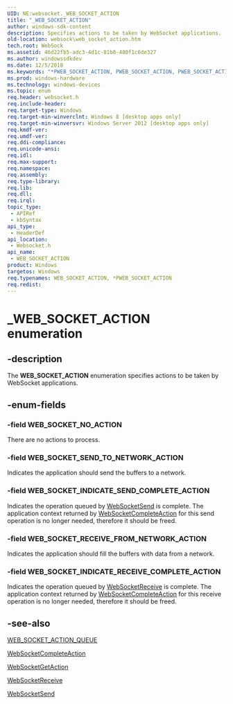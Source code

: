 ```yaml
---
UID: NE:websocket._WEB_SOCKET_ACTION
title: "_WEB_SOCKET_ACTION"
author: windows-sdk-content
description: Specifies actions to be taken by WebSocket applications.
old-location: websock\web_socket_action.htm
tech.root: WebSock
ms.assetid: 46d22fb5-adc3-4d1c-81b8-480f1c6de327
ms.author: windowssdkdev
ms.date: 12/5/2018
ms.keywords: "*PWEB_SOCKET_ACTION, PWEB_SOCKET_ACTION, PWEB_SOCKET_ACTION enumeration pointer [Websocket Protocol Component API], WEB_SOCKET_ACTION, WEB_SOCKET_ACTION enumeration [Websocket Protocol Component API], WEB_SOCKET_INDICATE_RECEIVE_COMPLETE_ACTION, WEB_SOCKET_INDICATE_SEND_COMPLETE_ACTION, WEB_SOCKET_NO_ACTION, WEB_SOCKET_RECEIVE_FROM_NETWORK_ACTION, WEB_SOCKET_SEND_TO_NETWORK_ACTION, _WEB_SOCKET_ACTION, websock.web_socket_action, websocket/PWEB_SOCKET_ACTION, websocket/WEB_SOCKET_ACTION, websocket/WEB_SOCKET_INDICATE_RECEIVE_COMPLETE_ACTION, websocket/WEB_SOCKET_INDICATE_SEND_COMPLETE_ACTION, websocket/WEB_SOCKET_NO_ACTION, websocket/WEB_SOCKET_RECEIVE_FROM_NETWORK_ACTION, websocket/WEB_SOCKET_SEND_TO_NETWORK_ACTION"
ms.prod: windows-hardware
ms.technology: windows-devices
ms.topic: enum
req.header: websocket.h
req.include-header: 
req.target-type: Windows
req.target-min-winverclnt: Windows 8 [desktop apps only]
req.target-min-winversvr: Windows Server 2012 [desktop apps only]
req.kmdf-ver: 
req.umdf-ver: 
req.ddi-compliance: 
req.unicode-ansi: 
req.idl: 
req.max-support: 
req.namespace: 
req.assembly: 
req.type-library: 
req.lib: 
req.dll: 
req.irql: 
topic_type:
 - APIRef
 - kbSyntax
api_type:
 - HeaderDef
api_location:
 - Websocket.h
api_name:
 - WEB_SOCKET_ACTION
product: Windows
targetos: Windows
req.typenames: WEB_SOCKET_ACTION, *PWEB_SOCKET_ACTION
req.redist: 
---
```


# _WEB_SOCKET_ACTION enumeration


## -description


The <b>WEB_SOCKET_ACTION</b> enumeration specifies actions to be taken by WebSocket  applications.


## -enum-fields




### -field WEB_SOCKET_NO_ACTION

There are no actions to process.


### -field WEB_SOCKET_SEND_TO_NETWORK_ACTION

Indicates the application should send the buffers to a network.


### -field WEB_SOCKET_INDICATE_SEND_COMPLETE_ACTION

Indicates the operation queued by <a href="https://msdn.microsoft.com/289f3880-22ed-44f8-8a69-1c983153ea72">WebSocketSend</a> is complete. The application context returned by <a href="https://msdn.microsoft.com/e9b90176-c76f-42c2-b378-834a690bfe72">WebSocketCompleteAction</a> for this send operation is no longer needed, therefore it should be freed.


### -field WEB_SOCKET_RECEIVE_FROM_NETWORK_ACTION

Indicates the application should fill the buffers with data from a network.


### -field WEB_SOCKET_INDICATE_RECEIVE_COMPLETE_ACTION

Indicates the operation queued by <a href="https://msdn.microsoft.com/6285c6fc-1f7a-45f3-ba28-94992e73693e">WebSocketReceive</a> is complete. The application context returned by <a href="https://msdn.microsoft.com/e9b90176-c76f-42c2-b378-834a690bfe72">WebSocketCompleteAction</a> for this receive operation is no longer needed, therefore it should be freed.


## -see-also




<a href="https://msdn.microsoft.com/59550c5a-a378-4162-a1cc-ed2d05662637">WEB_SOCKET_ACTION_QUEUE</a>



<a href="https://msdn.microsoft.com/e9b90176-c76f-42c2-b378-834a690bfe72">WebSocketCompleteAction</a>



<a href="https://msdn.microsoft.com/566cff2d-15dd-45c6-bc41-550be1f45cfd">WebSocketGetAction</a>



<a href="https://msdn.microsoft.com/6285c6fc-1f7a-45f3-ba28-94992e73693e">WebSocketReceive</a>



<a href="https://msdn.microsoft.com/289f3880-22ed-44f8-8a69-1c983153ea72">WebSocketSend</a>
 

 

